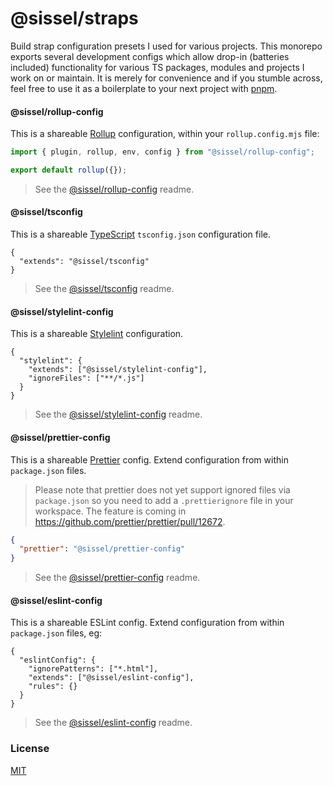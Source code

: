 # @sissel/straps

Build strap configuration presets I used for various projects. This monorepo exports several development configs which allow drop-in (batteries included) functionality for various TS packages, modules and projects I work on or maintain. It is merely for convenience and if you stumble across, feel free to use it as a boilerplate to your next project with [pnpm](https://pnpm.js.org/en/cli/install).

#### @sissel/rollup-config

This is a shareable [Rollup](https://rollupjs.org/guide/en/) configuration, within your `rollup.config.mjs` file:

```js
import { plugin, rollup, env, config } from "@sissel/rollup-config";

export default rollup({});
```

> See the [@sissel/rollup-config](https://github.com/panoply/straps/tree/master/packages/rollup-config) readme.

#### @sissel/tsconfig

This is a shareable [TypeScript](https://www.typescriptlang.org/) `tsconfig.json` configuration file.

```jsonc
{
  "extends": "@sissel/tsconfig"
}
```

> See the [@sissel/tsconfig](https://github.com/panoply/straps/tree/master/packages/tsconfig) readme.

#### @sissel/stylelint-config

This is a shareable [Stylelint](https://stylelint.io/) configuration.

```jsonc
{
  "stylelint": {
    "extends": ["@sissel/stylelint-config"],
    "ignoreFiles": ["**/*.js"]
  }
}
```

> See the [@sissel/stylelint-config](https://github.com/panoply/straps/tree/master/packages/stylelint-config) readme.

#### @sissel/prettier-config

This is a shareable [Prettier](https://prettier.io/) config. Extend configuration from within `package.json` files.

> Please note that prettier does not yet support ignored files via `package.json` so you need to add a `.prettierignore` file in your workspace. The feature is coming in https://github.com/prettier/prettier/pull/12672.

```json
{
  "prettier": "@sissel/prettier-config"
}
```

> See the [@sissel/prettier-config](https://github.com/panoply/straps/tree/master/packages/prettier-config) readme.

#### @sissel/eslint-config

This is a shareable ESLint config. Extend configuration from within `package.json` files, eg:

```jsonc
{
  "eslintConfig": {
    "ignorePatterns": ["*.html"],
    "extends": ["@sissel/eslint-config"],
    "rules": {}
  }
}
```

> See the [@sissel/eslint-config](https://github.com/panoply/straps/tree/master/packages/eslint-config) readme.

### License

[MIT](#LICENSE)
